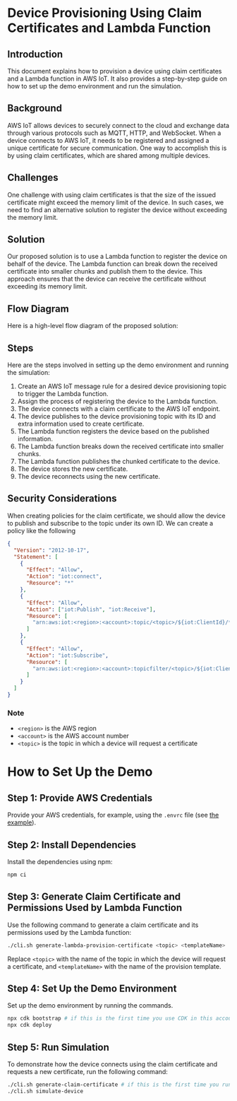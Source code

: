 # Device Provisioning Using Claim Certificates and Lambda Function

## Introduction

This document explains how to provision a device using claim certificates and a
Lambda function in AWS IoT. It also provides a step-by-step guide on how to set
up the demo environment and run the simulation.

## Background

AWS IoT allows devices to securely connect to the cloud and exchange data
through various protocols such as MQTT, HTTP, and WebSocket. When a device
connects to AWS IoT, it needs to be registered and assigned a unique certificate
for secure communication. One way to accomplish this is by using claim
certificates, which are shared among multiple devices.

## Challenges

One challenge with using claim certificates is that the size of the issued
certificate might exceed the memory limit of the device. In such cases, we need
to find an alternative solution to register the device without exceeding the
memory limit.

## Solution

Our proposed solution is to use a Lambda function to register the device on
behalf of the device. The Lambda function can break down the received
certificate into smaller chunks and publish them to the device. This approach
ensures that the device can receive the certificate without exceeding its memory
limit.

## Flow Diagram

Here is a high-level flow diagram of the proposed solution:

## Steps

Here are the steps involved in setting up the demo environment and running the
simulation:

1. Create an AWS IoT message rule for a desired device provisioning topic to
   trigger the Lambda function.
1. Assign the process of registering the device to the Lambda function.
1. The device connects with a claim certificate to the AWS IoT endpoint.
1. The device publishes to the device provisioning topic with its ID and extra
   information used to create certificate.
1. The Lambda function registers the device based on the published information.
1. The Lambda function breaks down the received certificate into smaller chunks.
1. The Lambda function publishes the chunked certificate to the device.
1. The device stores the new certificate.
1. The device reconnects using the new certificate.

## Security Considerations

When creating policies for the claim certificate, we should allow the device to
publish and subscribe to the topic under its own ID. We can create a policy like
the following

```json
{
  "Version": "2012-10-17",
  "Statement": [
    {
      "Effect": "Allow",
      "Action": "iot:connect",
      "Resource": "*"
    },
    {
      "Effect": "Allow",
      "Action": ["iot:Publish", "iot:Receive"],
      "Resource": [
        "arn:aws:iot:<region>:<account>:topic/<topic>/${iot:ClientId}/*"
      ]
    },
    {
      "Effect": "Allow",
      "Action": "iot:Subscribe",
      "Resource": [
        "arn:aws:iot:<region>:<account>:topicfilter/<topic>/${iot:ClientId}/*"
      ]
    }
  ]
}
```

### Note

- `<region>` is the AWS region
- `<account>` is the AWS account number
- `<topic>` is the topic in which a device will request a certificate

# How to Set Up the Demo

## Step 1: Provide AWS Credentials

Provide your AWS credentials, for example, using the `.envrc` file (see
[the example](.envrc.example)).

## Step 2: Install Dependencies

Install the dependencies using npm:

```bash
npm ci
```

## Step 3: Generate Claim Certificate and Permissions Used by Lambda Function

Use the following command to generate a claim certificate and its permissions
used by the Lambda function:

```bash
./cli.sh generate-lambda-provision-certificate <topic> <templateName>
```

Replace `<topic>` with the name of the topic in which the device will request a
certificate, and `<templateName>` with the name of the provision template.

## Step 4: Set Up the Demo Environment

Set up the demo environment by running the commands.

```bash
npx cdk bootstrap # if this is the first time you use CDK in this account
npx cdk deploy
```

## Step 5: Run Simulation

To demonstrate how the device connects using the claim certificate and requests
a new certificate, run the following command:

```bash
./cli.sh generate-claim-certificate # if this is the first time you run the device simulator
./cli.sh simulate-device
```
